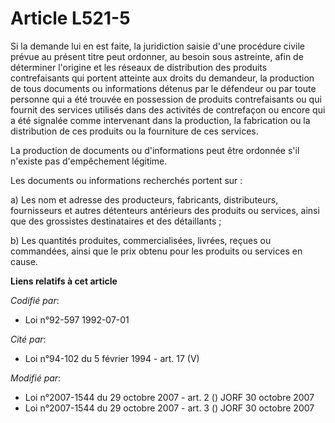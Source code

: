 # Article L521-5

Si la demande lui en est faite, la juridiction saisie d'une procédure civile prévue au présent titre peut ordonner, au besoin
sous astreinte, afin de déterminer l'origine et les réseaux de distribution des produits contrefaisants qui portent atteinte
aux droits du demandeur, la production de tous documents ou informations détenus par le défendeur ou par toute personne qui a
été trouvée en possession de produits contrefaisants ou qui fournit des services utilisés dans des activités de contrefaçon
ou encore qui a été signalée comme intervenant dans la production, la fabrication ou la distribution de ces produits ou la
fourniture de ces services.

La production de documents ou d'informations peut être ordonnée s'il n'existe pas d'empêchement légitime.

Les documents ou informations recherchés portent sur :

a) Les nom et adresse des producteurs, fabricants, distributeurs, fournisseurs et autres détenteurs antérieurs des produits
ou services, ainsi que des grossistes destinataires et des détaillants ;

b) Les quantités produites, commercialisées, livrées, reçues ou commandées, ainsi que le prix obtenu pour les produits ou
services en cause.

**Liens relatifs à cet article**

_Codifié par_:

  - Loi n°92-597 1992-07-01

_Cité par_:

  - Loi n°94-102 du 5 février 1994 - art. 17 (V)

_Modifié par_:

  - Loi n°2007-1544 du 29 octobre 2007 - art. 2 () JORF 30 octobre 2007
  - Loi n°2007-1544 du 29 octobre 2007 - art. 3 () JORF 30 octobre 2007
